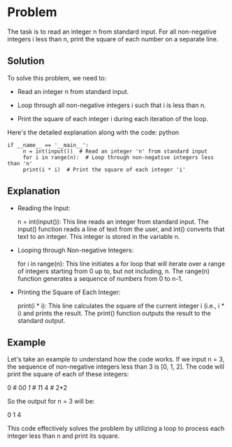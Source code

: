 # Problem #

The task is to read an integer n from standard input. For all non-negative integers i less than n, print the square of each number on a separate line.

## Solution ##

To solve this problem, we need to:

- Read an integer n from standard input.

- Loop through all non-negative integers i such that i is less than n.

- Print the square of each integer i during each iteration of the loop.

Here's the detailed explanation along with the code:
python

    if __name__ == '__main__':
         n = int(input())  # Read an integer 'n' from standard input
         for i in range(n):  # Loop through non-negative integers less than 'n'
         print(i * i)  # Print the square of each integer 'i'
## Explanation ##

- Reading the Input:

  n = int(input()): This line reads an integer from standard input. The input()
  function reads a line of text from the user, and int() converts that text to an
  integer. This integer is stored in the variable n.

- Looping through Non-negative Integers:

  for i in range(n): This line initiates a for loop that will iterate over a range of
  integers starting from 0 up to, but not including, n. The range(n) function
  generates a sequence of numbers from 0 to n-1.

- Printing the Square of Each Integer:

  print(i * i): This line calculates the square of the current integer i (i.e., i * i)
  and prints the result. The print() function outputs the result to the standard output.

## Example ##
Let's take an example to understand how the code works. If we input n = 3, the sequence of non-negative integers less than 3 is [0, 1, 2]. The code will print the square of each of these integers:

0  # 0*0
1  # 1*1
4  # 2*2

So the output for n = 3 will be:

0
1
4

This code effectively solves the problem by utilizing a loop to process each integer less than n and print its square.

